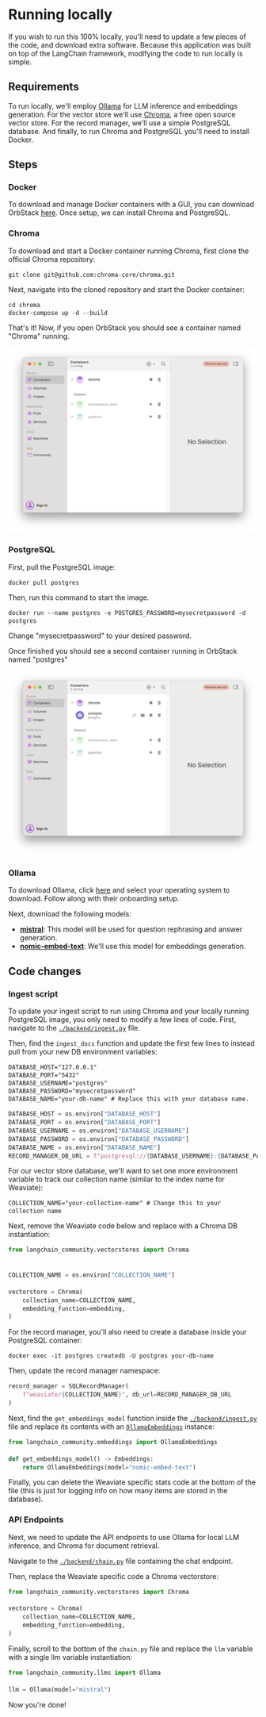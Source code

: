 # Running locally

If you wish to run this 100% locally, you'll need to update a few pieces of the code, and download extra software. Because this application was built on top of the LangChain framework, modifying the code to run locally is simple.

## Requirements

To run locally, we'll employ [Ollama](https://ollama.com) for LLM inference and embeddings generation. For the vector store we'll use [Chroma](https://www.trychroma.com/), a free open source vector store. For the record manager, we'll use a simple PostgreSQL database. And finally, to run Chroma and PostgreSQL you'll need to install Docker.

## Steps

### Docker

To download and manage Docker containers with a GUI, you can download OrbStack [here](https://orbstack.dev/download). Once setup, we can install Chroma and PostgreSQL.

### Chroma

To download and start a Docker container running Chroma, first clone the official Chroma repository:

```shell
git clone git@github.com:chroma-core/chroma.git
```

Next, navigate into the cloned repository and start the Docker container:

```shell
cd chroma
docker-compose up -d --build
```

That's it! Now, if you open OrbStack you should see a container named "Chroma" running.

![Chroma Container](./assets/images/orbstack_running_chroma.png)

### PostgreSQL

First, pull the PostgreSQL image:

```shell
docker pull postgres
```

Then, run this command to start the image.

```shell
docker run --name postgres -e POSTGRES_PASSWORD=mysecretpassword -d postgres
```

Change "mysecretpassword" to your desired password.

Once finished you should see a second container running in OrbStack named "postgres"

![Chroma and PostgreSQL Container](./assets/images/orbstack_running_chroma_pgsql.png)

### Ollama

To download Ollama, click [here](https://ollama.com/download) and select your operating system to download. Follow along with their onboarding setup.

Next, download the following models:

- [**mistral**](https://ollama.com/library/mistral): This model will be used for question rephrasing and answer generation.
- [**nomic-embed-text**](https://ollama.com/library/nomic-embed-text): We'll use this model for embeddings generation.

## Code changes

### Ingest script

To update your ingest script to run using Chroma and your locally running PostgreSQL image, you only need to modify a few lines of code. First, navigate to the [`./backend/ingest.py`](./backend/ingest.py) file.

Then, find the `ingest_docs` function and update the first few lines to instead pull from your new DB environment variables:

```shell
DATABASE_HOST="127.0.0.1"
DATABASE_PORT="5432"
DATABASE_USERNAME="postgres"
DATABASE_PASSWORD="mysecretpassword"
DATABASE_NAME="your-db-name" # Replace this with your database name.
```

```python
DATABASE_HOST = os.environ["DATABASE_HOST"]
DATABASE_PORT = os.environ["DATABASE_PORT"]
DATABASE_USERNAME = os.environ["DATABASE_USERNAME"]
DATABASE_PASSWORD = os.environ["DATABASE_PASSWORD"]
DATABASE_NAME = os.environ["DATABASE_NAME"]
RECORD_MANAGER_DB_URL = f"postgresql://{DATABASE_USERNAME}:{DATABASE_PASSWORD}@{DATABASE_HOST}:{DATABASE_PORT}/{DATABASE_NAME}"
```

For our vector store database, we'll want to set one more environment variable to track our collection name (similar to the index name for Weaviate):

```shell
COLLECTION_NAME="your-collection-name" # Change this to your collection name
```

Next, remove the Weaviate code below and replace with a Chroma DB instantiation:

```python
from langchain_community.vectorstores import Chroma


COLLECTION_NAME = os.environ["COLLECTION_NAME"]

vectorstore = Chroma(
    collection_name=COLLECTION_NAME,
    embedding_function=embedding,
)
```

For the record manager, you'll also need to create a database inside your PostgreSQL container:

```shell
docker exec -it postgres createdb -U postgres your-db-name
```

Then, update the record manager namespace:

```python
record_manager = SQLRecordManager(
    f"weaviate/{COLLECTION_NAME}", db_url=RECORD_MANAGER_DB_URL
)
```

Next, find the `get_embeddings_model` function inside the [`./backend/ingest.py`](./backend/ingest.py) file and replace its contents with an [`OllamaEmbeddings`](https://python.langchain.com/docs/integrations/text_embedding/ollama) instance:

```python
from langchain_community.embeddings import OllamaEmbeddings

def get_embeddings_model() -> Embeddings:
    return OllamaEmbeddings(model="nomic-embed-text")
```

Finally, you can delete the Weaviate specific stats code at the bottom of the file (this is just for logging info on how many items are stored in the database).

### API Endpoints

Next, we need to update the API endpoints to use Ollama for local LLM inference, and Chroma for document retrieval.

Navigate to the [`./backend/chain.py`](/backend/chain.py) file containing the chat endpoint.

Then, replace the Weaviate specific code a Chroma vectorstore:

```python
from langchain_community.vectorstores import Chroma

vectorstore = Chroma(
    collection_name=COLLECTION_NAME,
    embedding_function=embedding,
)
```

Finally, scroll to the bottom of the `chain.py` file and replace the `llm` variable with a single llm variable instantiation:

```python
from langchain_community.llms import Ollama

llm = Ollama(model="mistral")
```

Now you're done!